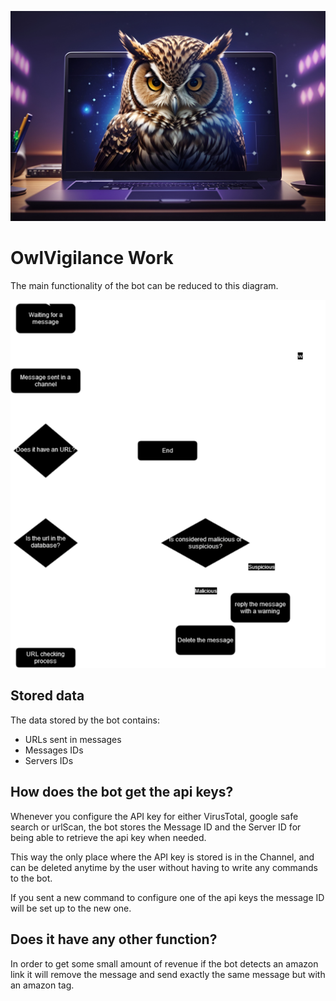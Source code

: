 ![logo](./Images/LogoOwlVigilance.jpg)

# OwlVigilance Work

The main functionality of the bot can be reduced to this diagram.

![diagram](Images/DiagramaOwlVigilance.png)

## Stored data

The data stored by the bot contains:

* URLs sent in messages
* Messages IDs
* Servers IDs

## How does the bot get the api keys?

Whenever you configure the API key for either VirusTotal, google safe search or urlScan, the bot stores the Message ID and the Server ID for being able to retrieve the api key when needed.

This way the only place where the API key is stored is in the Channel, and can be deleted anytime by the user without having to write any commands to the bot.

If you sent a new command to configure one of the api keys the message ID will be set up to the new one.


## Does it have any other function?

In order to get some small amount of revenue if the bot detects an amazon link it will remove the message and send exactly the same message but with an amazon tag.